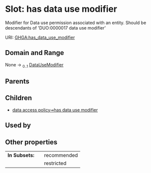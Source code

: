 
# Slot: has data use modifier


Modifier for Data use permission associated with an entity. Should be descendants of 'DUO:0000017 data use modifier'

URI: [GHGA:has_data_use_modifier](https://w3id.org/GHGA/has_data_use_modifier)


## Domain and Range

None &#8594;  <sub>0..1</sub> [DataUseModifier](DataUseModifier.md)

## Parents


## Children

 *  [data access policy➞has data use modifier](data_access_policy_has_data_use_modifier.md)

## Used by


## Other properties

|  |  |  |
| --- | --- | --- |
| **In Subsets:** | | recommended |
|  | | restricted |


